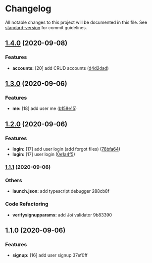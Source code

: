 # Changelog

All notable changes to this project will be documented in this file. See [standard-version](https://github.com/conventional-changelog/standard-version) for commit guidelines.

## [1.4.0](https://github.com/brucegroverlee/wallet_backend/compare/v1.3.0...v1.4.0) (2020-09-08)


### Features

* **accounts:** [20] add CRUD accounts ([d4d2dad](https://github.com/brucegroverlee/wallet_backend/commit/d4d2dad924d5e79f4f333799acf599893ed6c86c))

## [1.3.0](https://github.com/brucegroverlee/wallet_backend/compare/v1.2.0...v1.3.0) (2020-09-06)


### Features

* **me:** [18] add user me ([b158e15](https://github.com/brucegroverlee/wallet_backend/commit/b158e15d6bbee5bf33295fb2f27417b4237ca0da))

## [1.2.0](https://github.com/brucegroverlee/wallet_backend/compare/v1.1.1...v1.2.0) (2020-09-06)


### Features

* **login:** [17] add user login (add forgot files) ([78bfa64](https://github.com/brucegroverlee/wallet_backend/commit/78bfa64c971688419cf704331f0f512febffb63f))
* **login:** [17] user login ([0e1a4f5](https://github.com/brucegroverlee/wallet_backend/commit/0e1a4f55e5f441ced4e551156e46aeecd2a71102))

### [1.1.1](///compare/v1.1.0...v1.1.1) (2020-09-06)


### Others

* **launch.json:** add typescript debugger 288cb8f


### Code Refactoring

* **verifysignupparams:** add Joi validator 9b83390

## 1.1.0 (2020-09-06)


### Features

* **signup:** [16] add user signup 37ef0ff
